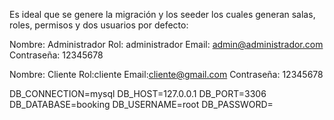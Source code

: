 Es ideal que se genere la migración y los seeder los cuales generan salas, roles, permisos y dos usuarios por defecto:

Nombre: Administrador
Rol: administrador
Email: admin@administrador.com
Contraseña: 12345678


Nombre: Cliente
Rol:cliente
Email:cliente@gmail.com
Contraseña: 12345678


DB_CONNECTION=mysql
DB_HOST=127.0.0.1
DB_PORT=3306
DB_DATABASE=booking
DB_USERNAME=root
DB_PASSWORD=